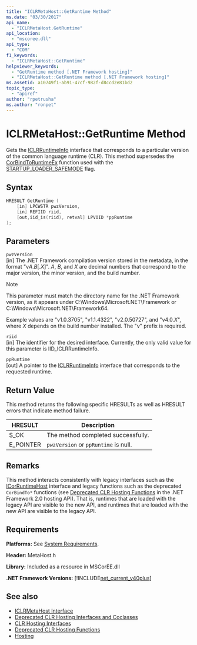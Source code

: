 ```yaml
---
title: "ICLRMetaHost::GetRuntime Method"
ms.date: "03/30/2017"
api_name: 
  - "ICLRMetaHost.GetRuntime"
api_location: 
  - "mscoree.dll"
api_type: 
  - "COM"
f1_keywords: 
  - "ICLRMetaHost::GetRuntime"
helpviewer_keywords: 
  - "GetRuntime method [.NET Framework hosting]"
  - "ICLRMetaHost::GetRuntime method [.NET Framework hosting]"
ms.assetid: a10749f1-ab91-47cf-982f-d8ccd2e81bd2
topic_type: 
  - "apiref"
author: "rpetrusha"
ms.author: "ronpet"
---
```

# ICLRMetaHost::GetRuntime Method
Gets the [ICLRRuntimeInfo](../../../../docs/framework/unmanaged-api/hosting/iclrruntimeinfo-interface.md) interface that corresponds to a particular version of the common language runtime (CLR). This method supersedes the [CorBindToRuntimeEx](../../../../docs/framework/unmanaged-api/hosting/corbindtoruntimeex-function.md) function used with the [STARTUP_LOADER_SAFEMODE](../../../../docs/framework/unmanaged-api/hosting/startup-flags-enumeration.md) flag.  
  
## Syntax  
  
```cpp  
HRESULT GetRuntime (  
    [in] LPCWSTR pwzVersion,  
    [in] REFIID riid,  
    [out,iid_is(riid), retval] LPVOID *ppRuntime  
);  
```  
  
## Parameters  
 `pwzVersion`  
 [in] The .NET Framework compilation version stored in the metadata, in the format "v*A*.*B*[.*X*]". *A*, *B*, and *X* are decimal numbers that correspond to the major version, the minor version, and the build number.  
  
> [!NOTE]
>  This parameter must match the directory name for the .NET Framework version, as it appears under C:\Windows\Microsoft.NET\Framework or C:\Windows\Microsoft.NET\Framework64.  
  
 Example values are "v1.0.3705", "v1.1.4322", "v2.0.50727", and "v4.0.*X*", where *X* depends on the build number installed. The "v" prefix is required.  
  
 `riid`  
 [in] The identifier for the desired interface. Currently, the only valid value for this parameter is IID_ICLRRuntimeInfo.  
  
 `ppRuntime`  
 [out] A pointer to the [ICLRRuntimeInfo](../../../../docs/framework/unmanaged-api/hosting/iclrruntimeinfo-interface.md) interface that corresponds to the requested runtime.  
  
## Return Value  
 This method returns the following specific HRESULTs as well as HRESULT errors that indicate method failure.  
  
|HRESULT|Description|  
|-------------|-----------------|  
|S_OK|The method completed successfully.|  
|E_POINTER|`pwzVersion` or `ppRuntime` is null.|  
  
## Remarks  
 This method interacts consistently with legacy interfaces such as the [ICorRuntimeHost](../../../../docs/framework/unmanaged-api/hosting/icorruntimehost-interface.md) interface and legacy functions such as the deprecated `CorBindTo*` functions (see [Deprecated CLR Hosting Functions](../../../../docs/framework/unmanaged-api/hosting/deprecated-clr-hosting-functions.md) in the .NET Framework 2.0 hosting API). That is, runtimes that are loaded with the legacy API are visible to the new API, and runtimes that are loaded with the new API are visible to the legacy API.  
  
## Requirements  
 **Platforms:** See [System Requirements](../../../../docs/framework/get-started/system-requirements.md).  
  
 **Header:** MetaHost.h  
  
 **Library:** Included as a resource in MSCorEE.dll  
  
 **.NET Framework Versions:** [!INCLUDE[net_current_v40plus](../../../../includes/net-current-v40plus-md.md)]  
  
## See also

- [ICLRMetaHost Interface](../../../../docs/framework/unmanaged-api/hosting/iclrmetahost-interface.md)
- [Deprecated CLR Hosting Interfaces and Coclasses](../../../../docs/framework/unmanaged-api/hosting/deprecated-clr-hosting-interfaces-and-coclasses.md)
- [CLR Hosting Interfaces](../../../../docs/framework/unmanaged-api/hosting/clr-hosting-interfaces.md)
- [Deprecated CLR Hosting Functions](../../../../docs/framework/unmanaged-api/hosting/deprecated-clr-hosting-functions.md)
- [Hosting](../../../../docs/framework/unmanaged-api/hosting/index.md)
